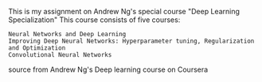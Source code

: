 This is my assignment on Andrew Ng's special course "Deep Learning Specialization" This course consists of five courses:

    Neural Networks and Deep Learning  
    Improving Deep Neural Networks: Hyperparameter tuning, Regularization and Optimization
    Convolutional Neural Networks
    
    
source from Andrew Ng's Deep learning course on Coursera
